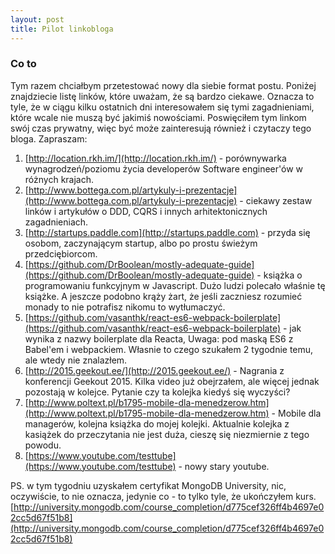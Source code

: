 ```yaml
---
layout: post
title: Pilot linkobloga
---
```

### Co to
Tym razem chciałbym przetestować nowy dla siebie format postu. Poniżej znajdziecie listę linków, które uważam, że są bardzo ciekawe. Oznacza to tyle, że w ciągu kilku ostatnich dni interesowałem się tymi zagadnieniami, które wcale nie muszą być jakimiś nowościami. Poswięciłem tym linkom swój czas prywatny, więc być może zainteresują również i czytaczy tego bloga.  Zapraszam:

1. [http://location.rkh.im/](http://location.rkh.im/) - porównywarka wynagrodzeń/poziomu życia developerów Software engineer'ów w różnych krajach.
2. [http://www.bottega.com.pl/artykuly-i-prezentacje](http://www.bottega.com.pl/artykuly-i-prezentacje) - ciekawy zestaw linków i artykułów o DDD, CQRS i innych arhitektonicznych zagadnieniach.
3. [http://startups.paddle.com](http://startups.paddle.com) - przyda się osobom, zaczynającym startup, albo po prostu świeżym przedciębiorcom.
4. [https://github.com/DrBoolean/mostly-adequate-guide](https://github.com/DrBoolean/mostly-adequate-guide) - książka o programowaniu funkcyjnym w Javascript. Dużo ludzi polecało właśnie tę książke. A jeszcze podobno krąży żart, że jeśli zaczniesz rozumieć monady to nie potrafisz nikomu to wytłumaczyć.
5. [https://github.com/vasanthk/react-es6-webpack-boilerplate](https://github.com/vasanthk/react-es6-webpack-boilerplate) - jak wynika z nazwy boilerplate dla Reacta, Uwaga: pod maską ES6 z Babel'em i webpackiem. Własnie to czego szukałem 2 tygodnie temu, ale wtedy nie znalazłem.
6. [http://2015.geekout.ee/](http://2015.geekout.ee/) - Nagrania z konferencji Geekout 2015. Kilka video już obejrzałem, ale więcej jednak pozostają w kolejce. Pytanie czy ta kolejka kiedyś się wyczyści?
7. [http://www.poltext.pl/b1795-mobile-dla-menedzerow.htm](http://www.poltext.pl/b1795-mobile-dla-menedzerow.htm) - Mobile dla managerów, kolejna książka do mojej kolejki. Aktualnie kolejka z kasiążek do przeczytania nie jest duża, cieszę się niezmiernie z tego powodu.
8. [https://www.youtube.com/testtube](https://www.youtube.com/testtube) - nowy stary youtube.

PS. w tym tygodniu uzyskałem certyfikat MongoDB University, nic, oczywiście, to nie oznacza, jedynie co - to tylko tyle, że ukończyłem kurs. [http://university.mongodb.com/course_completion/d775cef326ff4b4697e02cc5d67f51b8](http://university.mongodb.com/course_completion/d775cef326ff4b4697e02cc5d67f51b8)
